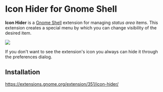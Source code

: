 # Icon Hider for Gnome Shell

**Icon Hider** is a [Gnome Shell](http://live.gnome.org/GnomeShell) extension for managing *status area* items.
This extension creates a special menu by which you can change visibility of
the desired item.

![](https://extensions.gnome.org/extension-data/screenshots/screenshot_351_1.png)

If you don't want to see the extension's icon you always can hide it
through the preferences dialog.

## Installation

https://extensions.gnome.org/extension/351/icon-hider/
